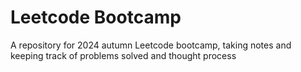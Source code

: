 # Leetcode Bootcamp
A repository for 2024 autumn Leetcode bootcamp, taking notes and keeping track of problems solved and thought process
